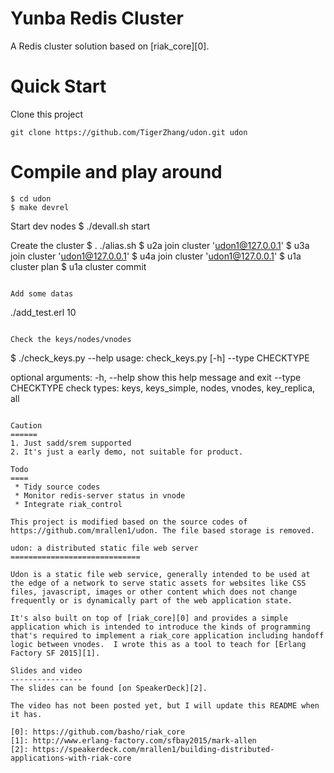 Yunba Redis Cluster
==========================

A Redis cluster solution based on [riak_core][0].

Quick Start
===========
Clone this project
```
git clone https://github.com/TigerZhang/udon.git udon
```

Compile and play around
=======================
```
$ cd udon
$ make devrel
```

Start dev nodes
$ ./devall.sh start

Create the cluster
$ . ./alias.sh
$ u2a join cluster 'udon1@127.0.0.1'
$ u3a join cluster 'udon1@127.0.0.1'
$ u4a join cluster 'udon1@127.0.0.1'
$ u1a cluster plan
$ u1a cluster commit
```

Add some datas
```
./add_test.erl 10
```

Check the keys/nodes/vnodes
```
$ ./check_keys.py --help
usage: check_keys.py [-h] --type CHECKTYPE

optional arguments:
  -h, --help        show this help message and exit
  --type CHECKTYPE  check types: keys, keys_simple, nodes, vnodes,
                    key_replica, all
```

Caution
======
1. Just sadd/srem supported
2. It's just a early demo, not suitable for product.

Todo
====
 * Tidy source codes
 * Monitor redis-server status in vnode
 * Integrate riak_control

This project is modified based on the source codes of https://github.com/mrallen1/udon. The file based storage is removed.

udon: a distributed static file web server
=============================

Udon is a static file web service, generally intended to be used at the edge of a network to serve static assets for websites like CSS files, javascript, images or other content which does not change frequently or is dynamically part of the web application state.

It's also built on top of [riak_core][0] and provides a simple application which is intended to introduce the kinds of programming that's required to implement a riak_core application including handoff logic between vnodes.  I wrote this as a tool to teach for [Erlang Factory SF 2015][1].

Slides and video
----------------
The slides can be found [on SpeakerDeck][2].

The video has not been posted yet, but I will update this README when it has.

[0]: https://github.com/basho/riak_core
[1]: http://www.erlang-factory.com/sfbay2015/mark-allen
[2]: https://speakerdeck.com/mrallen1/building-distributed-applications-with-riak-core 
